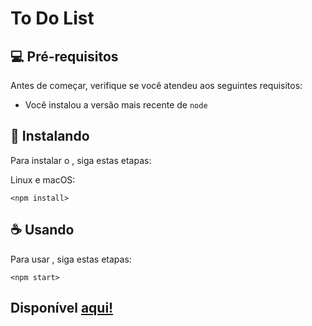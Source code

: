 # To Do List

## 💻 Pré-requisitos

Antes de começar, verifique se você atendeu aos seguintes requisitos:
* Você instalou a versão mais recente de `node`

## 🚀 Instalando <To Do List>

Para instalar o <To Do List>, siga estas etapas:

Linux e macOS:
```
<npm install>
```

## ☕ Usando <To Do List>

Para usar <To Do List>, siga estas etapas:

```
<npm start>
```

## Disponível <a href='https://todolistvictorsbit.netlify.app/'>aqui!</a>